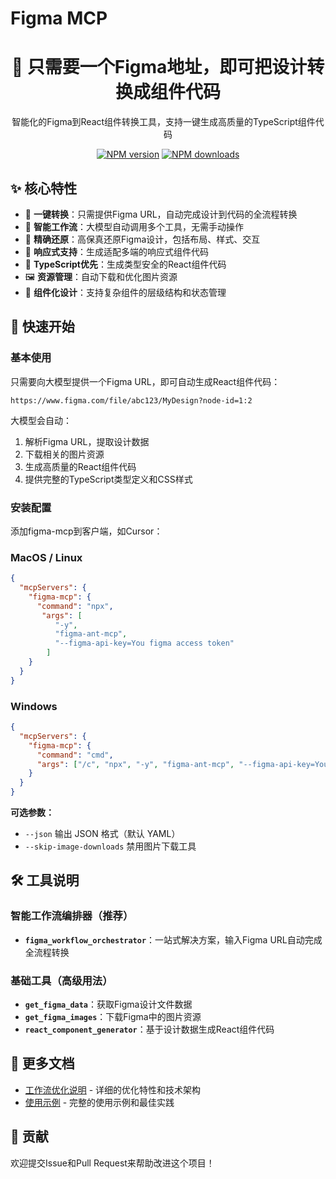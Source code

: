 # Figma MCP

<div align="center">
  <h1>🚀 只需要一个Figma地址，即可把设计转换成组件代码</h1>
  
  <p>智能化的Figma到React组件转换工具，支持一键生成高质量的TypeScript组件代码</p>

[![NPM version](https://img.shields.io/npm/v/figma-ant-mcp.svg?style=flat)](https://npmjs.com/package/figma-ant-mcp)
[![NPM downloads](http://img.shields.io/npm/dm/figma-ant-mcp.svg?style=flat)](https://npmjs.com/package/figma-ant-mcp)

</div>

## ✨ 核心特性

- 🎯 **一键转换**：只需提供Figma URL，自动完成设计到代码的全流程转换
- 🤖 **智能工作流**：大模型自动调用多个工具，无需手动操作
- 🎨 **精确还原**：高保真还原Figma设计，包括布局、样式、交互
- 📱 **响应式支持**：生成适配多端的响应式组件代码
- 🔧 **TypeScript优先**：生成类型安全的React组件代码
- 🖼️ **资源管理**：自动下载和优化图片资源
- 🎪 **组件化设计**：支持复杂组件的层级结构和状态管理 


## 🚀 快速开始

### 基本使用

只需要向大模型提供一个Figma URL，即可自动生成React组件代码：

```
https://www.figma.com/file/abc123/MyDesign?node-id=1:2
```

大模型会自动：
1. 解析Figma URL，提取设计数据
2. 下载相关的图片资源
3. 生成高质量的React组件代码
4. 提供完整的TypeScript类型定义和CSS样式

### 安装配置

添加figma-mcp到客户端，如Cursor：

### MacOS / Linux

```json
{
  "mcpServers": {
    "figma-mcp": {
      "command": "npx",
       "args": [
          "-y",
          "figma-ant-mcp",
          "--figma-api-key=You figma access token"
        ]
    }
  }
}
```

### Windows

```json
{
  "mcpServers": {
    "figma-mcp": {
      "command": "cmd",
      "args": ["/c", "npx", "-y", "figma-ant-mcp", "--figma-api-key=You figma access token"]
    }
  }
}
```

**可选参数：**
- `--json` 输出 JSON 格式（默认 YAML）
- `--skip-image-downloads` 禁用图片下载工具

## 🛠️ 工具说明

### 智能工作流编排器（推荐）
- **`figma_workflow_orchestrator`**：一站式解决方案，输入Figma URL自动完成全流程转换

### 基础工具（高级用法）
- **`get_figma_data`**：获取Figma设计文件数据
- **`get_figma_images`**：下载Figma中的图片资源  
- **`react_component_generator`**：基于设计数据生成React组件代码

## 📖 更多文档

- [工作流优化说明](./docs/WORKFLOW_OPTIMIZATION.md) - 详细的优化特性和技术架构
- [使用示例](./examples/usage-example.md) - 完整的使用示例和最佳实践

## 🤝 贡献

欢迎提交Issue和Pull Request来帮助改进这个项目！
